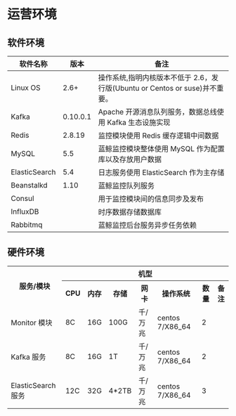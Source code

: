 # 运营环境
## 软件环境

| 软件名称      | 版本     | 备注                                                                     |
| ------------- | -------- | -----------------------------------------------------------------------|
| Linux OS      | 2.6+     | 操作系统,指明内核版本不低于 2.6，发行版(Ubuntu or Centos or suse)并不重要。|
| Kafka         | 0.10.0.1 | Apache 开源消息队列服务，数据总线使用 Kafka 生态设施实现                   |
| Redis         | 2.8.19   | 监控模块使用 Redis 缓存逻辑中间数据                                       |
| MySQL         | 5.5      | 蓝鲸监控模块整体使用 MySQL 作为配置库以及存放用户数据                      |
| ElasticSearch | 5.4      | 日志服务使用 ElasticSearch 作为主存储                                    |
| Beanstalkd    | 1.10     | 蓝鲸监控队列服务                                                         |
| Consul        |          | 用于监控模块间的信息同步及发布                                            |
| InfluxDB      |          | 时序数据存储数据库                                                       |
| Rabbitmq      |          | 蓝鲸监控后台服务异步任务依赖                                              |

## 硬件环境

<table>
    <tr>
        <th rowspan="2">服务/模块</th>
        <th colspan="7">机型</th>
    </tr>
    <tr>
        <th>CPU</th>
        <th>内存</th>
        <th>存储</th>
        <th>网卡</th>
        <th>操作系统</th>
        <th>数量</th>
        <th>备注</th>
    </tr>
    <tr>
        <td>Monitor 模块</td>
        <td>8C</td>
        <td>16G</td>
        <td>100G</td>
        <td>千/万兆</td>
        <td>centos 7/X86_64</td>
        <td>2</td>
        <td></td>
    </tr>
    <tr>
        <td>Kafka 服务</td>
        <td>8C</td>
        <td>16G</td>
        <td>1T</td>
        <td>千/万兆</td>
        <td>centos 7/X86_64</td>
        <td>2</td>
        <td></td>
    </tr>
    <tr>
        <td>ElasticSearch 服务</td>
        <td>12C</td>
        <td>32G</td>
        <td>4*2TB</td>
        <td>千/万兆</td>
        <td>centos 7/X86_64</td>
        <td>3</td>
        <td></td>
    </tr>
</table>
